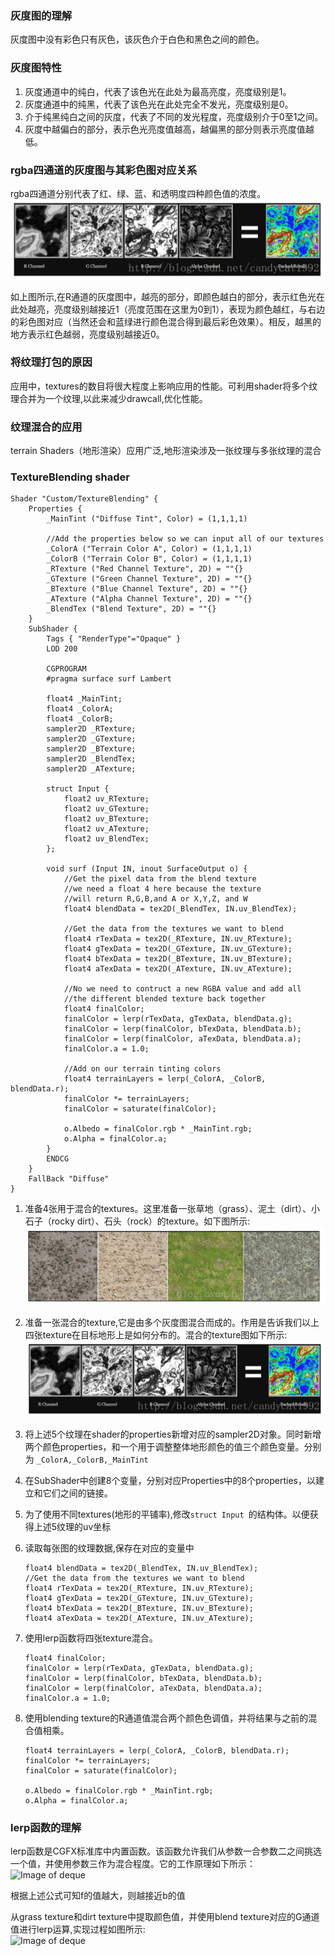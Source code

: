 ### 灰度图的理解
灰度图中没有彩色只有灰色，该灰色介于白色和黑色之间的颜色。
### 灰度图特性
1. 灰度通道中的纯白，代表了该色光在此处为最高亮度，亮度级别是1。
2. 灰度通道中的纯黑，代表了该色光在此处完全不发光，亮度级别是0。
3. 介于纯黑纯白之间的灰度，代表了不同的发光程度，亮度级别介于0至1之间。
4. 灰度中越偏白的部分，表示色光亮度值越高，越偏黑的部分则表示亮度值越低。

### rgba四通道的灰度图与其彩色图对应关系
rgba四通道分别代表了红、绿、蓝、和透明度四种颜色值的浓度。   
![Image of deque](https://github.com/KleinParadise/Unity/blob/master/shader/pic/hunhe.png)  

如上图所示,在R通道的灰度图中，越亮的部分，即颜色越白的部分，表示红色光在此处越亮，亮度级别越接近1（亮度范围在这里为0到1），表现为颜色越红，与右边的彩色图对应（当然还会和蓝绿进行颜色混合得到最后彩色效果）。相反，越黑的地方表示红色越弱，亮度级别越接近0。

### 将纹理打包的原因
应用中，textures的数目将很大程度上影响应用的性能。可利用shader将多个纹理合并为一个纹理,以此来减少drawcall,优化性能。

### 纹理混合的应用
terrain Shaders（地形渲染）应用广泛,地形渲染涉及一张纹理与多张纹理的混合

### TextureBlending shader
```HLSL
Shader "Custom/TextureBlending" {
	Properties {
		_MainTint ("Diffuse Tint", Color) = (1,1,1,1)
		
		//Add the properties below so we can input all of our textures
		_ColorA ("Terrain Color A", Color) = (1,1,1,1)
		_ColorB ("Terrain Color B", Color) = (1,1,1,1)
		_RTexture ("Red Channel Texture", 2D) = ""{}
		_GTexture ("Green Channel Texture", 2D) = ""{}
		_BTexture ("Blue Channel Texture", 2D) = ""{}
		_ATexture ("Alpha Channel Texture", 2D) = ""{}
		_BlendTex ("Blend Texture", 2D) = ""{}
	}
	SubShader {
		Tags { "RenderType"="Opaque" }
		LOD 200
		
		CGPROGRAM
		#pragma surface surf Lambert

		float4 _MainTint;
		float4 _ColorA;
		float4 _ColorB;
		sampler2D _RTexture;
		sampler2D _GTexture;
		sampler2D _BTexture;
		sampler2D _BlendTex;
		sampler2D _ATexture;

		struct Input {
			float2 uv_RTexture;
			float2 uv_GTexture;
			float2 uv_BTexture;
			float2 uv_ATexture;
			float2 uv_BlendTex;
		};

		void surf (Input IN, inout SurfaceOutput o) {
			//Get the pixel data from the blend texture
			//we need a float 4 here because the texture 
			//will return R,G,B,and A or X,Y,Z, and W
			float4 blendData = tex2D(_BlendTex, IN.uv_BlendTex);
			
			//Get the data from the textures we want to blend
			float4 rTexData = tex2D(_RTexture, IN.uv_RTexture);
			float4 gTexData = tex2D(_GTexture, IN.uv_GTexture);
			float4 bTexData = tex2D(_BTexture, IN.uv_BTexture);
			float4 aTexData = tex2D(_ATexture, IN.uv_ATexture);
			
			//No we need to contruct a new RGBA value and add all 
			//the different blended texture back together
			float4 finalColor;
			finalColor = lerp(rTexData, gTexData, blendData.g);
			finalColor = lerp(finalColor, bTexData, blendData.b);
			finalColor = lerp(finalColor, aTexData, blendData.a);
			finalColor.a = 1.0;
			
			//Add on our terrain tinting colors
			float4 terrainLayers = lerp(_ColorA, _ColorB, blendData.r);
			finalColor *= terrainLayers;
			finalColor = saturate(finalColor);
				
			o.Albedo = finalColor.rgb * _MainTint.rgb;
			o.Alpha = finalColor.a;
		}
		ENDCG
	} 
	FallBack "Diffuse"
}
```
1. 准备4张用于混合的textures。这里准备一张草地（grass）、泥土（dirt）、小石子（rocky dirt）、石头（rock）的texture。如下图所示:  
![Image of deque](https://github.com/KleinParadise/Unity/blob/master/shader/pic/four.png)  

2. 准备一张混合的texture,它是由多个灰度图混合而成的。作用是告诉我们以上四张texture在目标地形上是如何分布的。混合的texture图如下所示:  
![Image of deque](https://github.com/KleinParadise/Unity/blob/master/shader/pic/hunhe.png)  

3. 将上述5个纹理在shader的properties新增对应的sampler2D对象。同时新增两个颜色properties，和一个用于调整整体地形颜色的值三个颜色变量。分别为
```_ColorA,_ColorB,_MainTint```
4. 在SubShader中创建8个变量，分别对应Properties中的8个properties，以建立和它们之间的链接。
5. 为了使用不同textures(地形的平铺率),修改```struct Input ```的结构体。以便获得上述5纹理的uv坐标
6. 读取每张图的纹理数据,保存在对应的变量中
    ```HLSL
    float4 blendData = tex2D(_BlendTex, IN.uv_BlendTex);			
    //Get the data from the textures we want to blend
    float4 rTexData = tex2D(_RTexture, IN.uv_RTexture);
    float4 gTexData = tex2D(_GTexture, IN.uv_GTexture);
    float4 bTexData = tex2D(_BTexture, IN.uv_BTexture);
    float4 aTexData = tex2D(_ATexture, IN.uv_ATexture);
    ```
7. 使用lerp函数将四张texture混合。
    ```HLSL
    float4 finalColor;
    finalColor = lerp(rTexData, gTexData, blendData.g);
    finalColor = lerp(finalColor, bTexData, blendData.b);
    finalColor = lerp(finalColor, aTexData, blendData.a);
    finalColor.a = 1.0;
    ```
 8. 使用blending texture的R通道值混合两个颜色色调值，并将结果与之前的混合值相乘。
     ```HLSL
    float4 terrainLayers = lerp(_ColorA, _ColorB, blendData.r);
    finalColor *= terrainLayers;
    finalColor = saturate(finalColor);

    o.Albedo = finalColor.rgb * _MainTint.rgb;
    o.Alpha = finalColor.a;
    ```
    
### lerp函数的理解
lerp函数是CGFX标准库中内置函数。该函数允许我们从参数一合参数二之间挑选一个值，并使用参数三作为混合程度。它的工作原理如下所示：  
![Image of deque](https://github.com/KleinParadise/Unity/blob/master/shader/pic/lerp1.png)  

根据上述公式可知f的值越大，则越接近b的值

从grass texture和dirt texture中提取颜色值，并使用blend texture对应的G通道值进行lerp运算,实现过程如图所示:  
![Image of deque](https://github.com/KleinParadise/Unity/blob/master/shader/pic/lerp2.png)  

 
